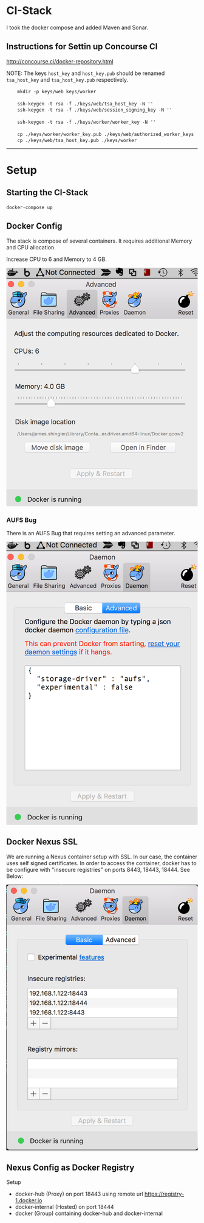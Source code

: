 # CI-Stack

I took the docker compose and added Maven and Sonar.


## Instructions for Settin up Concourse CI

http://concourse.ci/docker-repository.html

NOTE: The keys `host_key` and `host_key.pub` should be renamed `tsa_host_key` and `tsa_host_key.pub` respectively.

```
    mkdir -p keys/web keys/worker

    ssh-keygen -t rsa -f ./keys/web/tsa_host_key -N ''
    ssh-keygen -t rsa -f ./keys/web/session_signing_key -N ''

    ssh-keygen -t rsa -f ./keys/worker/worker_key -N ''

    cp ./keys/worker/worker_key.pub ./keys/web/authorized_worker_keys
    cp ./keys/web/tsa_host_key.pub ./keys/worker
```

----------

# Setup

## Starting the CI-Stack
```
docker-compose up
```

## Docker Config
The stack is compose of several containers.  It requires additional Memory and CPU allocation.

Increase CPU to 6 and Memory to 4 GB.

![CPU Memory Settings](/resources/images/memory_cpu.png)

### AUFS Bug
There is an AUFS Bug that requires setting an advanced parameter.

![AUFS Setting](/resources/images/aufs.png)

## Docker Nexus SSL
We are running a Nexus container setup with SSL.  In our case, the container uses self signed certificates. In order to access the container, docker has to be configure with "insecure registries" on ports 8443, 18443, 18444.  See Below:

![Insecure Registry setup](/resources/images/insecure_registries.png)


## Nexus Config as Docker Registry

Setup

* docker-hub (Proxy) on port 18443 using remote url https://registry-1.docker.io
* docker-internal (Hosted) on port 18444
* docker (Group) containing docker-hub and docker-internal
